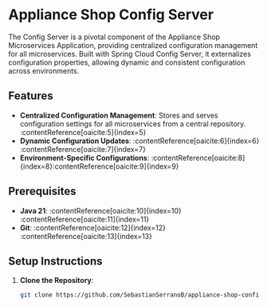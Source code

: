 # Appliance Shop Config Server

The Config Server is a pivotal component of the Appliance Shop Microservices Application, providing centralized configuration management for all microservices. Built with Spring Cloud Config Server, it externalizes configuration properties, allowing dynamic and consistent configuration across environments.

## Features

- **Centralized Configuration Management**: Stores and serves configuration settings for all microservices from a central repository.&#8203;:contentReference[oaicite:5]{index=5}
- **Dynamic Configuration Updates**: :contentReference[oaicite:6]{index=6}&#8203;:contentReference[oaicite:7]{index=7}
- **Environment-Specific Configurations**: :contentReference[oaicite:8]{index=8}&#8203;:contentReference[oaicite:9]{index=9}

## Prerequisites

- **Java 21**: :contentReference[oaicite:10]{index=10}&#8203;:contentReference[oaicite:11]{index=11}
- **Git**: :contentReference[oaicite:12]{index=12}&#8203;:contentReference[oaicite:13]{index=13}

## Setup Instructions

1. **Clone the Repository**:

   ```bash
   git clone https://github.com/SebastianSerranoB/appliance-shop-config-server.git
